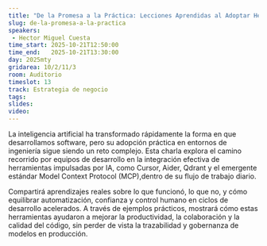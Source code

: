 ```yaml
---
title: "De la Promesa a la Práctica: Lecciones Aprendidas al Adoptar Herramientas de IA en Equipos de Desarrollo"
slug: de-la-promesa-a-la-practica
speakers:
 - Hector Miguel Cuesta
time_start: 2025-10-21T12:50:00
time_end:   2025-10-21T13:30:00
day: 2025mty
gridarea: 10/2/11/3
room: Auditorio
timeslot: 13
track: Estrategia de negocio
tags:
slides: 
video: 
---
```

La inteligencia artificial ha transformado rápidamente la forma en que desarrollamos software, pero su adopción práctica en entornos de ingeniería sigue siendo un reto complejo. Esta charla explora el camino recorrido por equipos de desarrollo en la integración efectiva de herramientas impulsadas por IA, como Cursor, Aider, Qdrant y el emergente estándar Model Context Protocol (MCP),dentro de su flujo de trabajo diario.

Compartirá aprendizajes reales sobre lo que funcionó, lo que no, y cómo equilibrar automatización, confianza y control humano en ciclos de desarrollo acelerados. A través de ejemplos prácticos, mostrará cómo estas herramientas ayudaron a mejorar la productividad, la colaboración y la calidad del código, sin perder de vista la trazabilidad y gobernanza de modelos en producción.